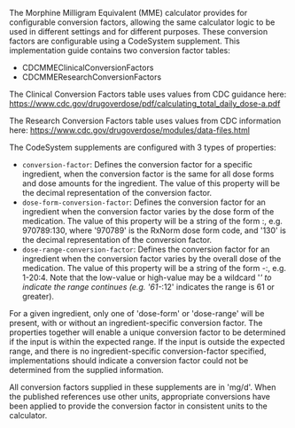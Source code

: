 The Morphine Milligram Equivalent (MME) calculator provides for configurable
conversion factors, allowing the same calculator logic to be used in different
settings and for different purposes. These conversion factors are configurable
using a CodeSystem supplement. This implementation guide contains two conversion
factor tables:

* CDCMMEClinicalConversionFactors
* CDCMMEResearchConversionFactors

The Clinical Conversion Factors table uses values from CDC guidance here:
https://www.cdc.gov/drugoverdose/pdf/calculating_total_daily_dose-a.pdf

The Research Conversion Factors table uses values from CDC information here:
https://www.cdc.gov/drugoverdose/modules/data-files.html

The CodeSystem supplements are configured with 3 types of properties:

* `conversion-factor`: Defines the conversion factor for a specific ingredient,
when the conversion factor is the same for all dose forms and dose amounts for
the ingredient. The value of this property will be the decimal representation of
the conversion factor.
* `dose-form-conversion-factor`: Defines the conversion factor for an ingredient
when the conversion factor varies by the dose form of the medication. The value
of this property will be a string of the form <dose-form-code>:<conversion-factor>,
e.g. 970789:130, where '970789' is the RxNorm dose form code, and '130' is the
decimal representation of the conversion factor.
* `dose-range-conversion-factor`: Defines the conversion factor for an ingredient
when the conversion factor varies by the overall dose of the medication. The
value of this property will be a string of the form <low-value>-<high-value>:<conversion-factor>,
e.g. 1-20:4. Note that the low-value or high-value may be a wildcard '*' to
indicate the range continues (e.g. '61-*:12' indicates the range is 61 or greater).

For a given ingredient, only one of 'dose-form' or 'dose-range' will be present,
with or without an ingredient-specific conversion factor. The properties together
will enable a unique conversion factor to be determined if the input is within
the expected range. If the input is outside the expected range, and there is no
ingredient-specific conversion-factor specified, implementations should indicate
a conversion factor could not be determined from the supplied information.

All conversion factors supplied in these supplements are in 'mg/d'. When the
published references use other units, appropriate conversions have been applied
to provide the conversion factor in consistent units to the calculator.
